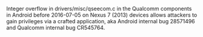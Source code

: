 Integer overflow in drivers/misc/qseecom.c in the Qualcomm components in Android before 2016-07-05 on Nexus 7 (2013) devices allows attackers to gain privileges via a crafted application, aka Android internal bug 28571496 and Qualcomm internal bug CR545764.